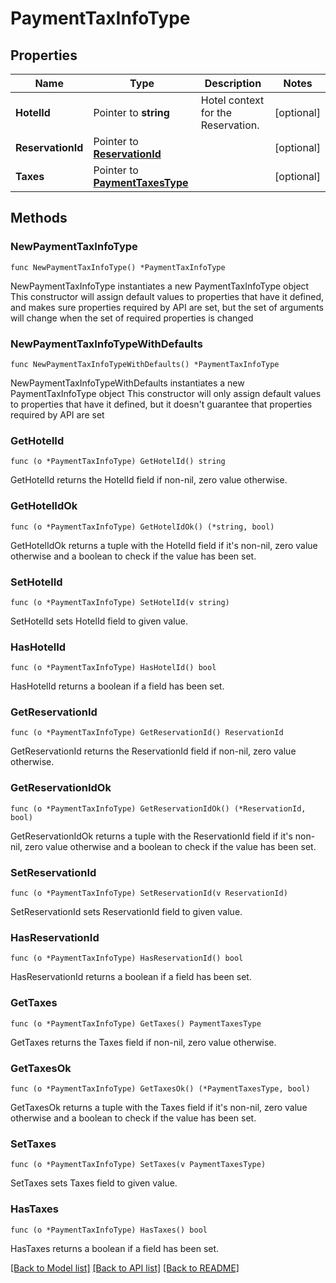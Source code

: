 # PaymentTaxInfoType

## Properties

Name | Type | Description | Notes
------------ | ------------- | ------------- | -------------
**HotelId** | Pointer to **string** | Hotel context for the Reservation. | [optional] 
**ReservationId** | Pointer to [**ReservationId**](ReservationId.md) |  | [optional] 
**Taxes** | Pointer to [**PaymentTaxesType**](PaymentTaxesType.md) |  | [optional] 

## Methods

### NewPaymentTaxInfoType

`func NewPaymentTaxInfoType() *PaymentTaxInfoType`

NewPaymentTaxInfoType instantiates a new PaymentTaxInfoType object
This constructor will assign default values to properties that have it defined,
and makes sure properties required by API are set, but the set of arguments
will change when the set of required properties is changed

### NewPaymentTaxInfoTypeWithDefaults

`func NewPaymentTaxInfoTypeWithDefaults() *PaymentTaxInfoType`

NewPaymentTaxInfoTypeWithDefaults instantiates a new PaymentTaxInfoType object
This constructor will only assign default values to properties that have it defined,
but it doesn't guarantee that properties required by API are set

### GetHotelId

`func (o *PaymentTaxInfoType) GetHotelId() string`

GetHotelId returns the HotelId field if non-nil, zero value otherwise.

### GetHotelIdOk

`func (o *PaymentTaxInfoType) GetHotelIdOk() (*string, bool)`

GetHotelIdOk returns a tuple with the HotelId field if it's non-nil, zero value otherwise
and a boolean to check if the value has been set.

### SetHotelId

`func (o *PaymentTaxInfoType) SetHotelId(v string)`

SetHotelId sets HotelId field to given value.

### HasHotelId

`func (o *PaymentTaxInfoType) HasHotelId() bool`

HasHotelId returns a boolean if a field has been set.

### GetReservationId

`func (o *PaymentTaxInfoType) GetReservationId() ReservationId`

GetReservationId returns the ReservationId field if non-nil, zero value otherwise.

### GetReservationIdOk

`func (o *PaymentTaxInfoType) GetReservationIdOk() (*ReservationId, bool)`

GetReservationIdOk returns a tuple with the ReservationId field if it's non-nil, zero value otherwise
and a boolean to check if the value has been set.

### SetReservationId

`func (o *PaymentTaxInfoType) SetReservationId(v ReservationId)`

SetReservationId sets ReservationId field to given value.

### HasReservationId

`func (o *PaymentTaxInfoType) HasReservationId() bool`

HasReservationId returns a boolean if a field has been set.

### GetTaxes

`func (o *PaymentTaxInfoType) GetTaxes() PaymentTaxesType`

GetTaxes returns the Taxes field if non-nil, zero value otherwise.

### GetTaxesOk

`func (o *PaymentTaxInfoType) GetTaxesOk() (*PaymentTaxesType, bool)`

GetTaxesOk returns a tuple with the Taxes field if it's non-nil, zero value otherwise
and a boolean to check if the value has been set.

### SetTaxes

`func (o *PaymentTaxInfoType) SetTaxes(v PaymentTaxesType)`

SetTaxes sets Taxes field to given value.

### HasTaxes

`func (o *PaymentTaxInfoType) HasTaxes() bool`

HasTaxes returns a boolean if a field has been set.


[[Back to Model list]](../README.md#documentation-for-models) [[Back to API list]](../README.md#documentation-for-api-endpoints) [[Back to README]](../README.md)



